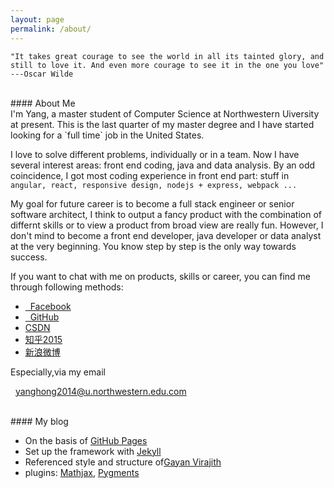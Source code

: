 ```yaml
---
layout: page
permalink: /about/
---
```


    "It takes great courage to see the world in all its tainted glory, and still to love it. And even more courage to see it in the one you love"  ---Oscar Wilde

<br>
#### About Me
<br>
I'm Yang, a master student of Computer Science at Northwestern Uiversity at present. This is the last quarter of my master degree and I have started looking for a `full time` job in the United States. 

I love to solve different problems, individually or in a team. Now I have several interest areas: front end coding, java and data analysis. By an odd coincidence, I got most coding experience in front end part: stuff in `angular, react, responsive design, nodejs + express, webpack ...`

My goal for future career is to become a full stack engineer or senior software architect, I think to output a fancy product with the combination of differnt skills or to view a product from broad view are really fun. However, I don't mind to become a front end developer, java developer or data analyst at the very beginning. You know step by step is the only way towards success.

If you want to chat with me on products, skills or career, you can find me through following methods:

* <a href="https://www.facebook.com" target="_blank"><i class="fa fa-facebook-square fa-fw"></i>&nbsp; Facebook</a>
* <a href="https://github.com/Yanghg" target="_blank"><i class="fa fa-github fa-fw"></i>&nbsp; GitHub</a>
* <a href="http://my.csdn.net/hongegg" target="_blank">CSDN</a>
* <a href="http://www.zhihu.com/people/hong-yang-5-10" target="_blank"> 知乎2015</a>
* <a href="http://weibo.com/3754701317/profile?topnav=1&wvr=6" target="_blank">新浪微博</a>

Especially,via my email 

<i class="fa fa-envelope-o fa-fw"></i>&nbsp; yanghong2014@u.northwestern.edu.com

<br>
#### My blog
<br>

* On the basis of <a href="https://pages.github.com" target="_blank">GitHub Pages</a>
* Set up the framework with <a href="http://jekyllrb.com" target="_blank">Jekyll</a>
* Referenced style and structure of<a href="https://gayan.me/page2/">Gayan Virajith</a>
* plugins: <a href="https://www.mathjax.org/" target="_blank">Mathjax</a>, <a href="https://pygments.org/">Pygments</a> 



